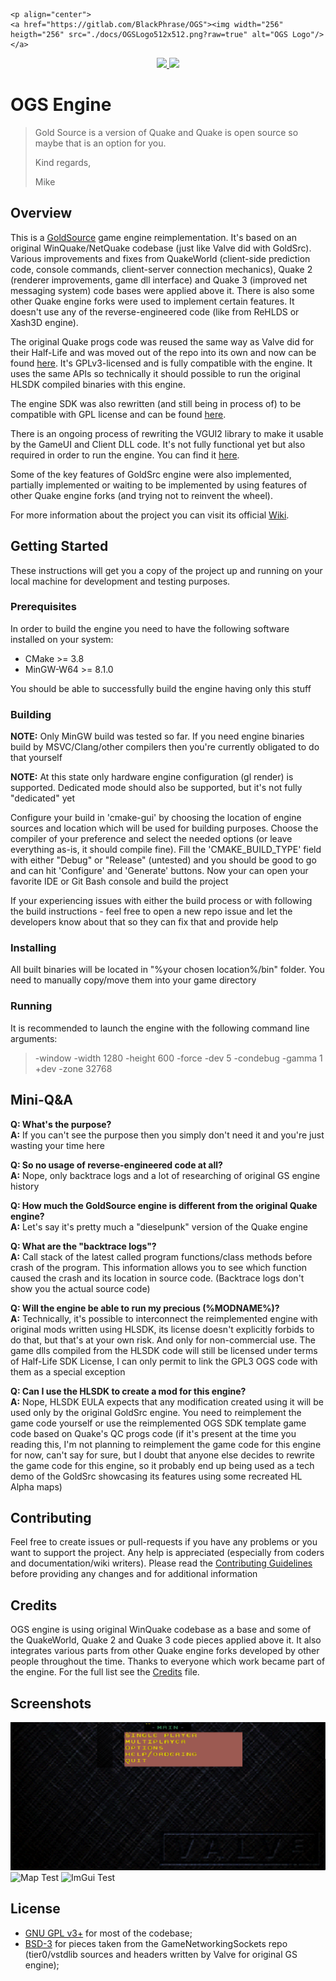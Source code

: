 	<p align="center">
	<a href="https://gitlab.com/BlackPhrase/OGS"><img width="256" heigth="256" src="./docs/OGSLogo512x512.png?raw=true" alt="OGS Logo"/></a>
</p>

<p align="center">
	<a href="https://ci.appveyor.com/project/BlackPhrase/OGS">
		<img src="https://ci.appveyor.com/api/projects/status/gitlab/BlackPhrase/OGS?svg=true"/>
	</a>
	<a href="https://codeclimate.com/github/BlackPhrase/OGS/issues">
		<img src="https://img.shields.io/codeclimate/issues/github/BlackPhrase/OGS.svg"/>
	</a>
</p>

# OGS Engine

>Gold Source is a version of Quake and Quake is open source so maybe that is an option for you.
>
>Kind regards,
>
>Mike

## Overview

This is a [GoldSource](https://en.wikipedia.org/wiki/GoldSrc) game engine reimplementation. It's based on an original WinQuake/NetQuake codebase (just like Valve did with GoldSrc). Various improvements and fixes from QuakeWorld (client-side prediction code, console commands, client-server connection mechanics), Quake 2 (renderer improvements, game dll interface) and Quake 3 (improved net messaging system) code bases were applied above it. There is also some other Quake engine forks were used to implement certain features. It doesn't use any of the reverse-engineered code (like from ReHLDS or Xash3D engine).

The original Quake progs code was reused the same way as Valve did for their Half-Life and was moved out of the repo into its own and now can be found [here](https://gitlab.com/BlackPhrase/openlambda). It's GPLv3-licensed and is fully compatible with the engine. It uses the same APIs so technically it should possible to run the original HLSDK compiled binaries with this engine.

The engine SDK was also rewritten (and still being in process of) to be compatible with GPL license and can be found [here](https://gitlab.com/BlackPhrase/ogs-sdk).

There is an ongoing process of rewriting the VGUI2 library to make it usable by the GameUI and Client DLL code. It's not fully functional yet but also required in order to run the engine. You can find it [here](https://gitlab.com/BlackPhrase/vgui2-reimp).

Some of the key features of GoldSrc engine were also implemented, partially implemented or waiting to be implemented by using features of other Quake engine forks (and trying not to reinvent the wheel).

For more information about the project you can visit its official [Wiki](./wiki).

## Getting Started

These instructions will get you a copy of the project up and running on your local machine for development and testing purposes. 

### Prerequisites

In order to build the engine you need to have the following software installed on your system:
* CMake >= 3.8
* MinGW-W64 >= 8.1.0

You should be able to successfully build the engine having only this stuff

### Building

**NOTE:** Only MinGW build was tested so far. If you need engine binaries build by MSVC/Clang/other compilers then you're currently obligated to do that 
yourself

**NOTE:** At this state only hardware engine configuration (gl render) is supported. Dedicated mode should also be supported, but it's not fully "dedicated" yet

Configure your build in 'cmake-gui' by choosing the location of engine sources and location which will be used for building purposes. Choose the compiler of your 
preference and select the needed options (or leave everything as-is, it should compile fine). Fill the 'CMAKE_BUILD_TYPE' field with either "Debug" or "Release" 
(untested) and you should be good to go and can hit 'Configure' and 'Generate' buttons. Now your can open your favorite IDE or Git Bash console and build the project

If your experiencing issues with either the build process or with following the build instructions - feel free to open a new repo issue and let the developers know 
about that so they can fix that and provide help

### Installing

All built binaries will be located in "%your chosen location%/bin" folder. You need to manually copy/move them into your game directory

### Running

It is recommended to launch the engine with the following command line arguments:

>-window -width 1280 -height 600 -force -dev 5 -condebug -gamma 1 +dev -zone 32768

## Mini-Q&A

**Q: What's the purpose?**  
**A:** If you can't see the purpose then you simply don't need it and you're just wasting your time here

**Q: So no usage of reverse-engineered code at all?**  
**A:** Nope, only backtrace logs and a lot of researching of original GS engine history

**Q: How much the GoldSource engine is different from the original Quake engine?**  
**A:** Let's say it's pretty much a "dieselpunk" version of the Quake engine

**Q: What are the "backtrace logs"?**  
**A:** Call stack of the latest called program functions/class methods before crash of the program. 
This information allows you to see which function caused the crash and its location in source code. 
(Backtrace logs don't show you the actual source code)

**Q: Will the engine be able to run my precious (%MODNAME%)?**  
**A:** Technically, it's possible to interconnect the reimplemented engine with original mods written 
using HLSDK, its license doesn't explicitly forbids to do that, but that's at your own risk. And only for non-commercial use. 
The game dlls compiled from the HLSDK code will still be licensed under terms of Half-Life SDK License, I can only permit to link 
the GPL3 OGS code with them as a special exception

**Q: Can I use the HLSDK to create a mod for this engine?**  
**A:** Nope, HLSDK EULA expects that any modification created using it will be used only by the original 
GoldSrc engine. You need to reimplement the game code yourself or use the reimplemented OGS SDK template game code based on Quake's QC progs code 
(if it's present at the time you reading this, I'm not planning to reimplement the game code for this engine for now, can't say for sure, but 
I doubt that anyone else decides to rewrite the game code for this engine, so it probably end up being used as a tech demo of the GoldSrc 
showcasing its features using some recreated HL Alpha maps)

## Contributing

Feel free to create issues or pull-requests if you have any problems or you want to support the project. 
Any help is appreciated (especially from coders and documentation/wiki writers). 
Please read the [Contributing Guidelines](CONTRIBUTING.md) before providing any changes and for additional information

## Credits

OGS engine is using original WinQuake codebase as a base and some of the QuakeWorld, Quake 2 and Quake 3 code pieces applied above it. It also integrates various parts from other Quake engine forks developed by other people throughout the time. Thanks to everyone which work became part of the engine. For the full list see the [Credits](CREDITS.md) file.

## Screenshots

![Menu Test](docs/ogs-menu-test3.png)
![Map Test](docs/ogs-map-test3.png)
![ImGui Test](docs/ogs-imgui-test.png)

## License

* [GNU GPL v3+](LICENSE) for most of the codebase;  
* [BSD-3](https://github.com/ValveSoftware/GameNetworkingSockets/blob/master/LICENSE) for pieces taken from the GameNetworkingSockets repo (tier0/vstdlib sources and headers written by Valve for original GS engine);